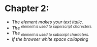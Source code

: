 # Chapter 2:
- The <i> element makes your text italic.
- The <sup> element is used to superscript charecters.
- The <sub> element is used to subscript characters.
- If the browser    white space collapsing 
